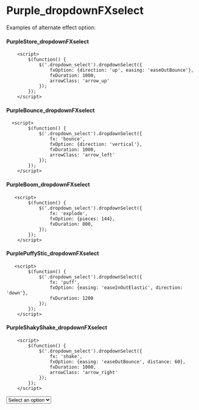Purple_dropdownFXselect
=======================

Examples of alternate effect option:

<h4>PurpleStore_dropdownFXselect</h4>

        <script>
            $(function() {
                $('.dropdown_select').dropdownSelect({
                    fxOption: {direction: 'up', easing: 'easeOutBounce'},
                    fxDuration: 1000,
                    arrowClass: 'arrow_up'
                });
            });
        </script>

<h4>PurpleBounce_dropdownFXselect</h4>

      <script>
            $(function() {
                $('.dropdown_select').dropdownSelect({
                    fx: 'bounce',
                    fxOption: {direction: 'vertical'},
                    fxDuration: 1000,
                    arrowClass: 'arrow_left'
                });
            });
        </script>
        
<h4>PurpleBoom_dropdownFXselect</h4>

       <script>
            $(function() {
                $('.dropdown_select').dropdownSelect({
                    fx: 'explode',
                    fxOption: {pieces: 144},
                    fxDuration: 800,
                });
            });
        </script>
        
<h4>PurplePuffyStic_dropdownFXselect</h4>

       <script>
            $(function() {
                $('.dropdown_select').dropdownSelect({
                    fx: 'puff',
                    fxOption: {easing: 'easeInOutElastic', direction: 'down'},
                    fxDuration: 1200  
                });
            });
        </script>
        
<h4>PurpleShakyShake_dropdownFXselect</h4>

        <script>
            $(function() {
                $('.dropdown_select').dropdownSelect({
                    fx: 'shake',
                    fxOption: {easing: 'easeOutBounce', distance: 60},
                    fxDuration: 1000,
                    arrowClass: 'arrow_right'
                });
            });
        </script>

<!DOCTYPE html>
<html>
    <head>
        <title>DropDown_Select_v2</title>
        <meta charset="windows-1252">
        <meta name="viewport" content="width=device-width, initial-scale=1.0">
        <link rel="stylesheet" href="http://ajax.googleapis.com/ajax/libs/jqueryui/1.11.1/themes/smoothness/jquery-ui.css" />
        <script src="http://ajax.googleapis.com/ajax/libs/jquery/2.1.1/jquery.min.js"></script>
        <script src="http://ajax.googleapis.com/ajax/libs/jqueryui/1.11.1/jquery-ui.min.js"></script>
        <!--tes liens perso en dernier pour lui permettre d'ecraser les ref ci dessus-->
        <link rel="stylesheet" href="css/dropdown_select_v2.css">
        <script src="js/dropdown_select_v2.js"></script>
        <script>
            $(function() {
                $('.dropdown_select').dropdownSelect({
                    fx: 'shake',
                    fxOption: {easing: 'easeOutBounce', distance: 60},
                    fxDuration: 1000,
                    arrowClass: 'arrow_right'
                });
            });
        </script>
</head>
<body>
<select name="select_list_01" id="select_list_01" class="dropdown_select">
            <option value="">Select an option</option>
            <option value="option_01">Option 01</option>
            <option value="option_02">Option 02</option>
            <option value="option_03">Option 03</option>
            <option value="option_04">Option 04</option>
            <option value="option_05">Option 05</option>
        </select>
</body>
</html>

